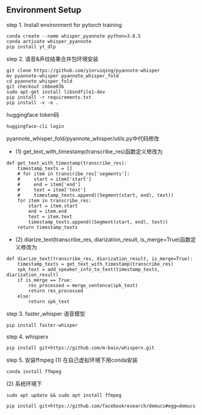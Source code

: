 ## Environment Setup
step 1. Install environment for pytorch training
```
conda create --name whisper_pyannote python=3.8.5
conda activate whisper_pyannote
pip install yt_dlp
```

<!-- conda install ffmpeg #在自己虚拟环境下用conda安装 # sudo apt update && sudo apt install ffmpeg

pip install setuptools-rust

pip install git+https://github.com/facebookresearch/demucs#egg=demucs
pip install openai tiktoken
pip3 install torch torchvision torchaudio
pip install git+https://github.com/m-bain/whisperx.git
pip install faster_whisper
apt install -y ffmpeg sox libsndfile1
pip install --upgrade hydra-core llvmlite omegaconf --ignore-installed
python -m pip install git+https://github.com/NVIDIA/NeMo.git@main
pip install --upgrade Cython jiwer braceexpand webdataset librosa sentencepiece
pip install --upgrade youtokentome pyannote-audio transformers pandas inflect editdistance
pip install -U pytorch-lightning

pip install git+https://github.com/NVIDIA/NeMo.git
pip install hydra-core
pip install datasets
pip install lhotse

pip install pyannote.audio -->




step 2. 语音&声纹结果合并包环境安装

```
git clone https://github.com/yinruiqing/pyannote-whisper
mv pyannote-whisper pyannote_whisper_fold
cd pyannote_whisper_fold
git checkout c66ee03b
sudo apt-get install libsndfile1-dev
pip install -r requirements.txt
pip install -v -e .
```

huggingface token码
```
huggingface-cli login
```

pyannote_whisper_fold/pyannote_whisper/utils.py中代码修改

 - (1) get_text_with_timestamp(transcribe_res)函数定义修改为
```
def get_text_with_timestamp(transcribe_res):
    timestamp_texts = []
    # for item in transcribe_res['segments']:
    #     start = item['start']
    #     end = item['end']
    #     text = item['text']
    #     timestamp_texts.append((Segment(start, end), text))
    for item in transcribe_res:
        start = item.start
        end = item.end
        text = item.text
        timestamp_texts.append((Segment(start, end), text))
    return timestamp_texts
```

 - (2) diarize_text(transcribe_res, diarization_result, is_merge=True)函数定义修改为
```
def diarize_text(transcribe_res, diarization_result, is_merge=True):
    timestamp_texts = get_text_with_timestamp(transcribe_res)
    spk_text = add_speaker_info_to_text(timestamp_texts, diarization_result)
    if is_merge == True:
        res_processed = merge_sentence(spk_text)
        return res_processed
    else:
        return spk_text
```


step 3. faster_whisper 语音模型
```
pip install faster-whisper
```

step 4. whisperx
```
pip install git+https://github.com/m-bain/whisperx.git
```

step 5. 安装ffmpeg
(1) 在自己虚拟环境下用conda安装
```
conda install ffmpeg  
```
(2) 系统环境下
```
sudo apt update && sudo apt install ffmpeg
```

```
pip install git+https://github.com/facebookresearch/demucs#egg=demucs
```

